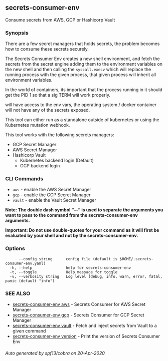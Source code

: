 ## secrets-consumer-env

Consume secrets from AWS, GCP or Hashicorp Vault

### Synopsis

There are a few secret managers that holds secrets, the problem becomes how to consume these secrets
securely.

The Secrets Consumer Env creates a new shell environment, and fetch the secrets from the secret engine
adding them to the environment variables on the new shell and then calling the `syscall.execv` which will
replace the running process with the given process, that given process will inherit all environment variables.

In the world of containers, its important that the process running in it should get the PID 1 so
that a sig TERM will work properly.

will have access to the env vars, the operating system / docker container will not have any of the
secrets exposed.

This tool can either run as a standalone outside of kubernetes or using the Kubernetes mutation webhook.

This tool works with the following secrets managers:

* GCP Secret Manager
* AWS Secret Manager
* Hashicorp Vault
  * Kubernetes backend login (Default)
  * GCP backend login

### CLI Commands

* `aws`  - enable the AWS Secret Manager
* `gcp`  - enable the GCP Secret Manager
* `vault`  - enable the Vault Secret Manager

**Note: The double dash symbol “–-” is used to separate the arguments you want to pass to the command from the secrets-consumer-env arguments.**

**Important: Do not use double-quotes for your command as it will first be evaluated by your shell and not by the secrets-consumer-env.**

### Options

```
      --config string      config file (default is $HOME/.secrets-consumer-env.yaml)
  -h, --help               help for secrets-consumer-env
  -t, --toggle             Help message for toggle
  -v, --verbosity string   Log level (debug, info, warn, error, fatal, panic (default "info")
```

### SEE ALSO

* [secrets-consumer-env aws](secrets-consumer-env_aws.md)	 - Secrets Consumer for AWS Secret Manager
* [secrets-consumer-env gcp](secrets-consumer-env_gcp.md)	 - Secrets Consumer for GCP Secret Manager
* [secrets-consumer-env vault](secrets-consumer-env_vault.md)	 - Fetch and inject secrets from Vault to a given command
* [secrets-consumer-env version](secrets-consumer-env_version.md)	 - Print the version of Secrets Consumer Env

###### Auto generated by spf13/cobra on 20-Apr-2020
